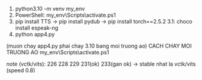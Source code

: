 1. python3.10 -m venv my_env
2. PowerShell: my_env\Scripts\activate.ps1
3. pip install TTS -> pip install pydub -> pip install torch==2.5.2
3.1: choco install espeak-ng
4.  python app4.py

(muon chay app4.py phai chay 3.10 bang moi truong ao)
CACH CHAY MOI TRUONG AO my_env\Scripts\activate.ps1

note (vctk/vits): 226 228 229 231(ok) 233(gan ok)
-> stable nhat la vctk/vits (speed 0.8)
